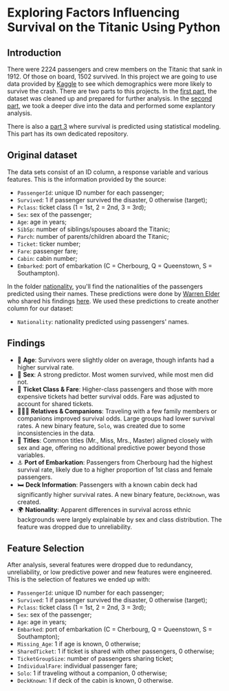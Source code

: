 # Exploring Factors Influencing Survival on the Titanic Using Python

## Introduction
There were 2224 passengers and crew members on the Titanic that sank in 1912. Of those on board, 1502 survived. In this project we are going to use data provided by [Kaggle](https://www.kaggle.com/competitions/titanic) to see which demographics were more likely to survive the crash. There are two parts to this projects. In the [first part](https://github.com/manalelabdellaoui/titanic_eda/blob/main/preprocessing.ipynb), the dataset was cleaned up and prepared for further analysis. In the [second part](https://github.com/manalelabdellaoui/titanic_eda/blob/main/exploratory_data_analysis.ipynb), we took a deeper dive into the data and performed some explantory analysis.

There is also a [part 3](https://github.com/manalelabdellaoui/titanic-ml) where survival is predicted using statistical modeling. This part has its own dedicated repository.

## Original dataset
The data sets consist of an ID column, a response variable and various features. This is the information provided by the source:
- `PassengerId`: unique ID number for each passenger;
- `Survived`: 1 if passenger survived the disaster, 0 otherwise (target);
- `Pclass`: ticket class (1 = 1st, 2 = 2nd, 3 = 3rd);
- `Sex`: sex of the passenger;
- `Age`: age in years;
- `SibSp`: number of siblings/spouses aboard the Titanic;
- `Parch`: number of parents/children aboard the Titanic;
- `Ticket`: ticker number;
- `Fare`: passenger fare;
- `Cabin`: cabin number;
- `Embarked`: port of embarkation (C = Cherbourg, Q = Queenstown, S = Southampton).

In the folder [nationality](https://github.com/manalelabdellaoui/titanic_eda/tree/main/nationality), you'll find the nationalities of the passengers predicted using their names. These predictions were done by [Warren Elder](https://www.kaggle.com/warrenelder) who shared his findings [here](https://www.kaggle.com/datasets/warrenelder/titanic-passenger-nationalities/data). We used these predictions to create another column for our dataset:
- `Nationality`: nationality predicted using passengers' names.

## Findings
- 👶 **Age**: Survivors were slightly older on average, though infants had a higher survival rate.
- 🚻 **Sex**: A strong predictor. Most women survived, while most men did not.
- 🎫 **Ticket Class & Fare**: Higher-class passengers and those with more expensive tickets had better survival odds. Fare was adjusted to account for shared tickets.
- 👨‍👩‍👧 **Relatives & Companions**: Traveling with a few family members or companions improved survival odds. Large groups had lower survival rates. A new binary feature, `Solo`, was created due to some inconsistencies in the data.
- 🎩 **Titles**: Common titles (Mr., Miss, Mrs., Master) aligned closely with sex and age, offering no additional predictive power beyond those variables.
- ⚓ **Port of Embarkation**: Passengers from Cherbourg had the highest survival rate, likely due to a higher proportion of 1st class and female passengers.
- 🛏️ **Deck Information**: Passengers with a known cabin deck had significantly higher survival rates. A new binary feature, `DeckKnown`, was created.
- 🌍 **Nationality**: Apparent differences in survival across ethnic backgrounds were largely explainable by sex and class distribution. The feature was dropped due to unreliability.

## Feature Selection

After analysis, several features were dropped due to redundancy, unreliability, or low predictive power and new features were engineered. This is the selection of features we ended up with:
- `PassengerId`: unique ID number for each passenger; 
- `Survived`: 1 if passenger survived the disaster, 0 otherwise (target); 
- `Pclass`: ticket class (1 = 1st, 2 = 2nd, 3 = 3rd); 
- `Sex`: sex of the passenger; 
- `Age`: age in years; 
- `Embarked`: port of embarkation (C = Cherbourg, Q = Queenstown, S = Southampton);
- `Missing_Age`: 1 if age is known, 0 otherwise; 
- `SharedTicket`: 1 if ticket is shared with other passengers, 0 otherwise; 
- `TicketGroupSize`: number of passengers sharing ticket; 
- `IndividualFare`: individual passenger fare;
- `Solo`: 1 if traveling without a companion, 0 otherwise; 
- `DeckKnown`: 1 if deck of the cabin is known, 0 otherwise.
